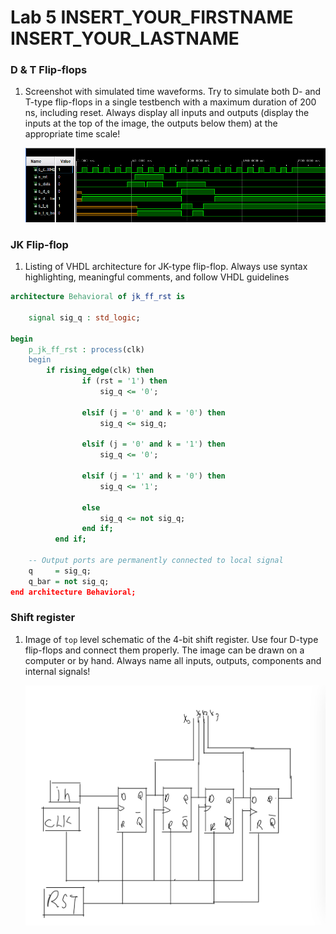 # Lab 5 INSERT_YOUR_FIRSTNAME INSERT_YOUR_LASTNAME

### D & T Flip-flops

1. Screenshot with simulated time waveforms. Try to simulate both D- and T-type flip-flops in a single testbench with a maximum duration of 200 ns, including reset. Always display all inputs and outputs (display the inputs at the top of the image, the outputs below them) at the appropriate time scale!

   ![your figure](https://github.com/GlebEG/digital-electronics-1/blob/main/labs/05-ffs/sim1.png)

### JK Flip-flop

1. Listing of VHDL architecture for JK-type flip-flop. Always use syntax highlighting, meaningful comments, and follow VHDL guidelines

```vhdl
architecture Behavioral of jk_ff_rst is

    signal sig_q : std_logic;

begin
    p_jk_ff_rst : process(clk)
    begin
        if rising_edge(clk) then
                if (rst = '1') then
                    sig_q <= '0';
                    
                elsif (j = '0' and k = '0') then
                    sig_q <= sig_q;
                    
                elsif (j = '0' and k = '1') then
                    sig_q <= '0';
                    
                elsif (j = '1' and k = '0') then
                    sig_q <= '1';
                    
                else 
                    sig_q <= not sig_q;
                end if;
          end if;

    -- Output ports are permanently connected to local signal
    q     = sig_q;
    q_bar = not sig_q;
end architecture Behavioral;
```

### Shift register

1. Image of `top` level schematic of the 4-bit shift register. Use four D-type flip-flops and connect them properly. The image can be drawn on a computer or by hand. Always name all inputs, outputs, components and internal signals!

   ![your figure](https://github.com/GlebEG/digital-electronics-1/blob/main/labs/05-ffs/schematic.jpg)
